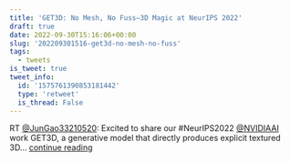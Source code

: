 ```yaml
---
title: 'GET3D: No Mesh, No Fuss—3D Magic at NeurIPS 2022'
draft: true
date: 2022-09-30T15:16:06+00:00
slug: '202209301516-get3d-no-mesh-no-fuss'
tags:
  - tweets
is_tweet: true
tweet_info:
  id: '1575761390853181442'
  type: 'retweet'
  is_thread: False
---
```




RT [@JunGao33210520](https://x.com/JunGao33210520): Excited to share our #NeurIPS2022 [@NVIDIAAI](https://x.com/NVIDIAAI) work GET3D, a generative model that directly produces explicit textured 3D… [continue reading](https://x.com/sytelus/status/1575761390853181442)
